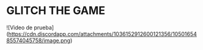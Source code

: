 # GLITCH THE GAME

![Video de prueba] (https://cdn.discordapp.com/attachments/1036152912600121356/1050165485574045758/image.png)
